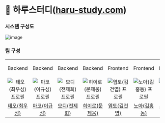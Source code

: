 # 📖 하루스터디([haru-study.com](haru-study.com))

### 시스템 구성도
![image](https://user-images.githubusercontent.com/77962265/274247380-8997ba23-403e-4b26-bb1d-e1a801c29ff6.png)


### 팀 구성
<table>
  <tr>
    <td align="center" width="140px">
      <p>Backend</p>
    </td>
    <td align="center" width="140px">
      <p>Backend</p>
    </td>
    <td align="center" width="140px">
      <p>Backend</p>
    </td>
    <td align="center" width="140px">
      <p>Backend</p>
    </td>
    <td align="center" width="140px">
      <p>Frontend</p>
    </td>
    <td align="center" width="140px">
      <p>Frontend</p>
    </td>
    <td align="center" width="140px">
      <p>Frontend</p>
    </td>
  </tr>
  <tr>
    <td align="center" width="120px">
        <img src="https://avatars.githubusercontent.com/u/78679830?v=4" alt="테오(최우성) 프로필" />
    </td>
    <td align="center" width="120px">
        <img src="https://avatars.githubusercontent.com/u/35948985?v=4" alt="마코(이규성) 프로필" />
    </td>
    <td align="center" width="120px">
        <img src="https://avatars.githubusercontent.com/u/77962265?v=4" alt="모디(전제희) 프로필" />
    </td>
    <td align="center" width="120px">
        <img src="https://avatars.githubusercontent.com/u/31722737?v=4" alt="히이로(문제웅) 프로필" />
    </td>
    <td align="center" width="120px">
        <img src="https://avatars.githubusercontent.com/u/78894403?v=4" alt="엽토(김건엽) 프로필" />
    </td>
    <td align="center" width="120px">
        <img src="https://avatars.githubusercontent.com/u/57981252?v=4" alt="노아(김홍동) 프로필" />
    </td>
    <td align="center" width="120px">
        <img src="https://avatars.githubusercontent.com/u/73513965?v=4" alt="룩소(우정균) 프로필" />
    </td>
  </tr>
  <tr>
    <td align="center">
      <a href="https://github.com/woosung1223" target="_blank">
        테오(최우성)
      </a>
    </td>
    <td align="center">
      <a href="https://github.com/aak2075" target="_blank">
        마코(이규성)
      </a>
    </td>
    <td align="center">
      <a href="https://github.com/jaehee329" target="_blank">
        모디(전제희)
      </a>
    </td>
    <td align="center">
      <a href="https://github.com/MoonJeWoong" target="_blank">
        히이로(문제웅) 
      </a>
    </td>
    <td align="center">
      <a href="https://github.com/yeopto" target="_blank">
        엽토(김건엽)
      </a>
    </td>
    <td align="center">
      <a href="https://github.com/nlom0218" target="_blank">
        노아(김홍동)
      </a>
    </td>
    <td align="center">
      <a href="https://github.com/woo-jk" target="_blank">
        룩소(우정균)
      </a>
    </td>
  </tr>
</table>
